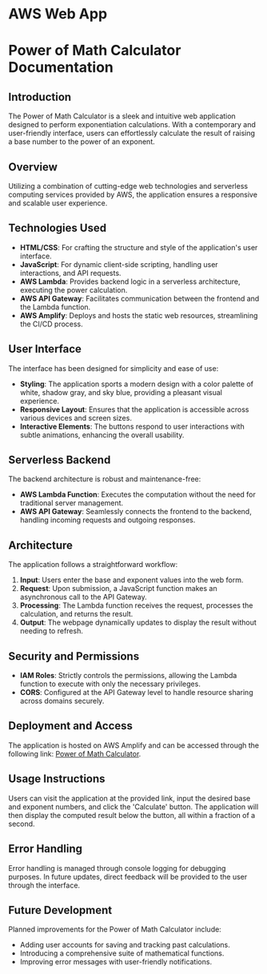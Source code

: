 # AWS Web App

# Power of Math Calculator Documentation

## Introduction

The Power of Math Calculator is a sleek and intuitive web application designed to perform exponentiation calculations. With a contemporary and user-friendly interface, users can effortlessly calculate the result of raising a base number to the power of an exponent.

## Overview

Utilizing a combination of cutting-edge web technologies and serverless computing services provided by AWS, the application ensures a responsive and scalable user experience.

## Technologies Used

- **HTML/CSS**: For crafting the structure and style of the application's user interface.
- **JavaScript**: For dynamic client-side scripting, handling user interactions, and API requests.
- **AWS Lambda**: Provides backend logic in a serverless architecture, executing the power calculation.
- **AWS API Gateway**: Facilitates communication between the frontend and the Lambda function.
- **AWS Amplify**: Deploys and hosts the static web resources, streamlining the CI/CD process.

## User Interface

The interface has been designed for simplicity and ease of use:

- **Styling**: The application sports a modern design with a color palette of white, shadow gray, and sky blue, providing a pleasant visual experience.
- **Responsive Layout**: Ensures that the application is accessible across various devices and screen sizes.
- **Interactive Elements**: The buttons respond to user interactions with subtle animations, enhancing the overall usability.

## Serverless Backend

The backend architecture is robust and maintenance-free:

- **AWS Lambda Function**: Executes the computation without the need for traditional server management.
- **AWS API Gateway**: Seamlessly connects the frontend to the backend, handling incoming requests and outgoing responses.

## Architecture

The application follows a straightforward workflow:

1. **Input**: Users enter the base and exponent values into the web form.
2. **Request**: Upon submission, a JavaScript function makes an asynchronous call to the API Gateway.
3. **Processing**: The Lambda function receives the request, processes the calculation, and returns the result.
4. **Output**: The webpage dynamically updates to display the result without needing to refresh.

## Security and Permissions

- **IAM Roles**: Strictly controls the permissions, allowing the Lambda function to execute with only the necessary privileges.
- **CORS**: Configured at the API Gateway level to handle resource sharing across domains securely.

## Deployment and Access

The application is hosted on AWS Amplify and can be accessed through the following link: [Power of Math Calculator](https://dev.dul393waikcxb.amplifyapp.com/).

## Usage Instructions

Users can visit the application at the provided link, input the desired base and exponent numbers, and click the 'Calculate' button. The application will then display the computed result below the button, all within a fraction of a second.

## Error Handling

Error handling is managed through console logging for debugging purposes. In future updates, direct feedback will be provided to the user through the interface.

## Future Development

Planned improvements for the Power of Math Calculator include:

- Adding user accounts for saving and tracking past calculations.
- Introducing a comprehensive suite of mathematical functions.
- Improving error messages with user-friendly notifications.

